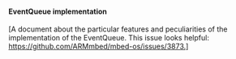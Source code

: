 #### EventQueue implementation

[A document about the particular features and peculiarities of the implementation of the EventQueue. This issue looks helpful: https://github.com/ARMmbed/mbed-os/issues/3873.]
